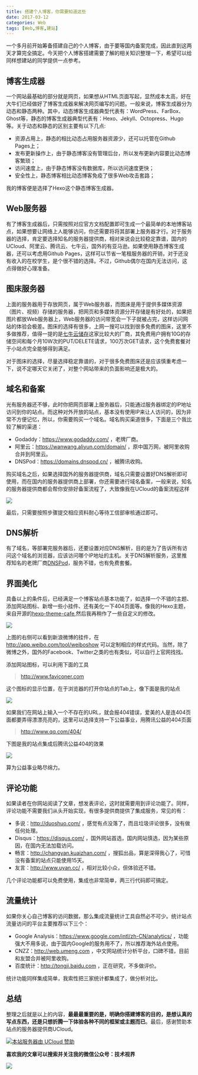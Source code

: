 ```yaml
---
title: 搭建个人博客，你需要知道这些
date: 2017-03-12
categories: Web
tags: [Web,博客,建站]
---
```


一个多月前开始筹备搭建自己的个人博客，由于要等国内备案完成，因此直到这两天才算完全搞定。今天把个人博客搭建需要了解的相关知识整理一下，希望可以给同样想建站的同学提供一点参考。

<!-- more -->

## 博客生成器

一个网站最基础的部分就是网页，如果想从HTML页面写起，显然成本太高，好在大牛们已经做好了博客生成器来解决网页编写的问题。一般来说，博客生成器分为动态和静态两种。其中，动态博客生成器典型代表有：WordPress、FarBox、Ghost等，静态的博客生成器典型代表有：Hexo、Jekyll、Octopress、Hugo等。关于动态和静态的区别主要有以下几点:

- 资源占用上，静态的相比动态占用服务器资源少，还可以托管在Github Pages上；
- 发布更新操作上，由于静态博客没有管理后台，所以发布更新内容要比动态博客繁琐；
- 访问速度上，由于静态博客没有数据库，所以访问速度更快；
- 安全性上，静态博客相比动态博客免疫了很多Web攻击套路；

我的博客便是选择了Hexo这个静态博客生成器。

## Web服务器

有了博客生成器后，只需按照对应官方文档配置即可生成一个最简单的本地博客站点，如果想要让网络上人能够访问，你还需要将将其部署上服务器才行。对于服务器的选择，肯定要选择知名的服务器提供商，相对来说会比较稳定靠谱，国内的UCloud、阿里云、腾讯云、七牛云，国外的有亚马逊。如果使用静态博客生成器，还可以考虑用Github Pages，这样可以节省一笔租服务器的开销，对于还没有收入的在校学生，是个很不错的选择。不过，Github偶尔在国内无法访问，这点得做好心理准备。

## 图床服务器

上面的服务器用于存放网页，属于Web服务器，而图床是用于提供多媒体资源（图片、视频）存储的服务器，把网页和多媒体资源分开存储是有好处的，如果把图片都放Web服务器上，Web服务器的访问带宽会一下子就被占完，这样访问网站的体验会极差。图床的选择有很多，上网一搜可以找到很多免费的图床，这里不多做推荐，值得一提的是[七牛云储存](https://www.qiniu.com/)这家比较大的厂商，其免费用户拥有10G的存储空间和每个月10W次的PUT/DELETE请求，100万次GET请求，这个免费套餐对于小站点完全能够得到满足。

对于图床的选择，尽量选择稳定靠谱的，对于很多免费图床还是应该慎重考虑一下，说不定哪天它关闭了，对整个网站带来的负面影响还是极大的。

## 域名和备案

光有服务器还不够，此时你把网页部署上服务器后，只能通过服务器绑定的IP地址访问到你的站点。而这种对外开放的站点，基本没有使用IP来让人访问的，因为非常不方便记忆，所以，你需要购买一个域名。域名购买渠道很多，下面是三个我比较了解的渠道：

- Godaddy：https://www.godaddy.com/ ，老牌厂商。
- 阿里云：https://wanwang.aliyun.com/domain/ ，原中国万网，被阿里收购合并到阿里云。
- DNSPod：https://domains.dnspod.cn/ ，被腾讯收购。

购买域名之后，如果选择国外的服务器提供商，域名只需要设置好DNS解析即可使用，而在国内的服务器提供商上部署，你还需要进行域名备案，一般来说，知名的服务器提供商都会帮你安排好备案流程了，大致像我在UCloud的备案流程这样

![](https://diycode.b0.upaiyun.com/photo/2017/0603e9c181f57f23e6e84ad46d570b3b.png)

最后，只需要按照步骤提交相应资料耐心等待工信部审核通过即可。

## DNS解析

有了域名，等部署完服务器后，还要设置对应DNS解析，目的是为了告诉所有访问这个域名的浏览器，应该访问哪个IP地址的主机。关于DNS解析服务，这里推荐知名的老牌厂商[DNSPod](https://www.dnspod.cn)，服务不错，也有免费套餐。

## 界面美化

具备以上的条件后，已经满足一个博客站点基本功能了，如选择一个不错的主题、添加网站图标、新增一些小挂件、还有美化一下404页面等。像我的Hexo主题，来自开源的[hexo-theme-cafe](https://github.com/giscafer/hexo-theme-cafe),然后我再稍作了一些自定义的修改。

![](https://diycode.b0.upaiyun.com/photo/2017/07d7235b2a0c3981e89c9d3f23dcb6d3.png)

上图的右侧可以看到新浪微博的挂件，在 http://app.weibo.com/tool/weiboshow 可以定制相应的样式代码。当然，除了微博之外，国外的Facebook、Twitter之类的也有类似，可以自行上官网找找。

添加网站图标，可以利用下面的工具

> http://www.faviconer.com

这个图标的显示位置，在于浏览器的打开你站点的Tab上，像下面是我的站点

![](https://diycode.b0.upaiyun.com/photo/2017/f49c1935f5685ed814a42281e9962b3e.png)

如果我们在网站上输入一个不存在的URL，就会报404错误，爱美的人是连404页面都要弄得漂漂亮亮的，这里可以选择支持一下公益事业，用腾讯公益的404页面

> http://www.qq.com/404/

下图是我的站点集成后腾讯公益404的效果

![](https://diycode.b0.upaiyun.com/photo/2017/42a9a5db752758260c395013cbdede63.png)

算为公益事业略尽绵力。

## 评论功能

如果读者在你网站阅读了文章，想发表评论，这时就需要用到评论功能了。同样，评论功能不需要我们从头开始实现，有很多提供商提供了集成服务，常见的有：

- 多说：http://duoshuo.com/ ，感觉有点没落了，而且垃圾评论很多，没有做任何处理。
- Disqus：https://disqus.com/ ，国外网站首选，国内网站慎选，因为某些原因，在国内无法加载访问。
- 畅言：http://changyan.kuaizhan.com/ ，搜狐出品，算是深得我心了，可惜没有备案的站点只能使用15天。
- 友言：http://www.uyan.cc/ ，相对比较小众，但体验还不错。

几个评论功能都可以免费使用，集成也非常简单，两三行代码即可搞定。

## 流量统计

如果你关心自己博客的访问数据，那么集成流量统计工具自然必不可少。统计站点流量访问的平台主要推荐以下三个：

- Google Analysis：https://www.google.com/intl/zh-CN/analytics/ ，功能强大不用多说，由于国内Google的服务用不了，所以推荐海外站点使用。
- CNZZ：http://web.umeng.com ，中文网站统计分析平台，口碑不错，目前和友盟合并被阿里收购。
- 百度统计：http://tongji.baidu.com ，正在研究，不多做评价。

统计功能同样集成简单，我索性把三家统计都集成了，做分析对比。

## 总结

整理之后就是以上的内容，**最最最重要的是，明确你搭建博客的目的，是想认真的写点东西，还是只想折腾一下体验各种不同的框架或主题而已**。最后，感谢赞助本站点的服务器提供商UCloud。

[![本站服务器由 UCloud 赞助](https://diycode.b0.upaiyun.com/photo/2017/e5755b6e776ce830fccf7d7741e8a9a3.png)](https://www.ucloud.cn/)

**喜欢我的文章可以搜索并关注我的微信公众号：技术视界**

![](https://diycode.b0.upaiyun.com/photo/2017/a3fc893f2cf4d4ab33ac32666d00a793.jpg)